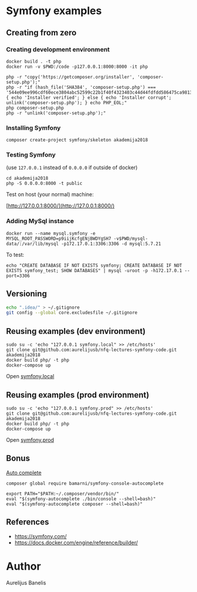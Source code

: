 Symfony examples
================

Creating from zero
------------------

### Creating development environment
```
docker build . -t php
docker run -v $PWD:/code -p127.0.0.1:8000:8000 -it php
```

```
php -r "copy('https://getcomposer.org/installer', 'composer-setup.php');"
php -r "if (hash_file('SHA384', 'composer-setup.php') === '544e09ee996cdf60ece3804abc52599c22b1f40f4323403c44d44fdfdd586475ca9813a858088ffbc1f233e9b180f061') { echo 'Installer verified'; } else { echo 'Installer corrupt'; unlink('composer-setup.php'); } echo PHP_EOL;"
php composer-setup.php
php -r "unlink('composer-setup.php');"
```

### Installing Symfony
```
composer create-project symfony/skeleton akademija2018
```

### Testing Symfony
 
(use `127.0.0.1` instead of `0.0.0.0` if outside of docker)
```
cd akademija2018
php -S 0.0.0.0:8000 -t public
```

Test on host (your normal) machine:

[http://127.0.0.1:8000/](http://127.0.0.1:8000/)

### Adding MySql instance

```
docker run --name mysql.symfony -e MYSQL_ROOT_PASSWORD=p9iijKcfgENjBWDYgSH7 -v$PWD/mysql-data/:/var/lib/mysql -p172.17.0.1:3306:3306 -d mysql:5.7.21
```

To test:
```
echo "CREATE DATABASE IF NOT EXISTS symfony; CREATE DATABASE IF NOT EXISTS symfony_test; SHOW DATABASES" | mysql -uroot -p -h172.17.0.1 --port=3306
```

Versioning
----------

```bash
echo ".idea/" > ~/.gitignore
git config --global core.excludesfile ~/.gitignore
```

Reusing examples (dev environment)
----------------------------------

```
sudo su -c 'echo "127.0.0.1 symfony.local" >> /etc/hosts'
git clone git@github.com:aurelijusb/nfq-lectures-symfony-code.git akademija2018
docker build php/ -t php 
docker-compose up
```

Open [symfony.local](http://symfony.local) 

Reusing examples (prod environment)
----------------------------------

```
sudo su -c 'echo "127.0.0.1 symfony.prod" >> /etc/hosts'
git clone git@github.com:aurelijusb/nfq-lectures-symfony-code.git akademija2018
docker build php/ -t php
docker-compose up
```

Open [symfony.prod](http://symfony.prod) 

Bonus
-----

[Auto complete](https://github.com/bamarni/symfony-console-autocomplete)
```
composer global require bamarni/symfony-console-autocomplete
```
```
export PATH="$PATH:~/.composer/vendor/bin/"
eval "$(symfony-autocomplete ./bin/console --shell=bash)"
eval "$(symfony-autocomplete composer --shell=bash)"
```

References
----------

* https://symfony.com/
* https://docs.docker.com/engine/reference/builder/

Author
======

Aurelijus Banelis

